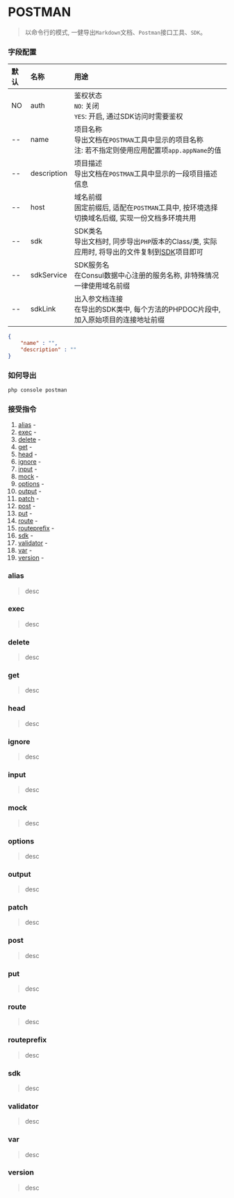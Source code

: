 # POSTMAN

> 以命令行的模式, 一健导出`Markdown`文档、`Postman`接口工具、`SDK`。



### 字段配置

| 默认 | 名称 | 用途 |
| :-- | :-- | :-- |
| NO | auth | 鉴权状态<br />`NO`: 关闭<br />`YES`: 开启, 通过SDK访问时需要鉴权 |
| -- | name | 项目名称<br />导出文档在`POSTMAN`工具中显示的项目名称<br />注: 若不指定则使用应用配置项`app.appName`的值 |
| -- | description | 项目描述<br />导出文档在`POSTMAN`工具中显示的一段项目描述信息 |
| -- | host | 域名前缀<br />固定前缀后, 适配在`POSTMAN`工具中, 按环境选择切换域名后缀, 实现一份文档多环境共用 |
| -- | sdk | SDK类名<br />导出文档时, 同步导出`PHP`版本的Class/类, 实际应用时, 将导出的文件复制到[SDK](https://github.com/uniondrug/service-sdk)项目即可 |
| -- | sdkService | SDK服务名<br />在Consul数据中心注册的服务名称, 非特殊情况一律使用域名前缀 |
| -- | sdkLink | 出入参文档连接<br />在导出的SDK类中, 每个方法的PHPDOC片段中, 加入原始项目的连接地址前缀 |

```json
{
    "name" : "", 
    "description" : ""
}
```



### 如何导出

```php
php console postman
```

### 接受指令

1. [alias](#alias) - 
1. [exec](#exec) - 
1. [delete](#delete) - 
1. [get](#get) - 
1. [head](#head) - 
1. [ignore](#ignore) - 
1. [input](#input) - 
1. [mock](#mock) - 
1. [options](#options) - 
1. [output](#output) - 
1. [patch](#patch) - 
1. [post](#post) - 
1. [put](#put) - 
1. [route](#route) - 
1. [routeprefix](#routeprefix) - 
1. [sdk](#sdk) - 
1. [validator](#validator) - 
1. [var](#var) - 
1. [version](#version) - 


### alias

> desc

### exec

> desc

### delete

> desc

### get

> desc

### head

> desc

### ignore

> desc

### input

> desc

### mock

> desc

### options

> desc

### output

> desc

### patch

> desc

### post

> desc

### put

> desc

### route

> desc

### routeprefix

> desc

### sdk

> desc

### validator

> desc

### var

> desc

### version

> desc

